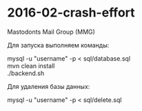 # 2016-02-crash-effort
Mastodonts Mail Group (MMG)

Для запуска выполняем команды:

mysql -u "username" -p < sql/database.sql <br />
mvn clean install<br />
./backend.sh

Для удаления базы данных:

mysql -u "username" -p < sql/delete.sql